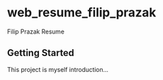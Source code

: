 # web_resume_filip_prazak

Filip Prazak Resume

## Getting Started

This project is myself introduction...